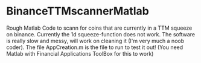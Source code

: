 # BinanceTTMscannerMatlab
Rough Matlab Code to scann for coins that are currently in a TTM squeeze on binance.
Currently the 1d squeeze-function does not work.
The software is really slow and messy, will work on cleaning it (I'm very much a noob coder).
The file AppCreation.m is the file to run to test it out!
(You need Matlab with Financial Applications ToolBox for this to work)
